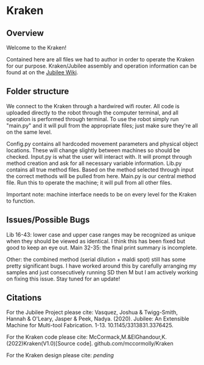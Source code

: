 # Kraken

## Overview
Welcome to the Kraken! 

Contained here are all files we had to author in order to operate the Kraken for our purpose. Kraken/Jubilee assembly and operation information can be found at on the [Jubilee Wiki](https://jubilee3d.com/index.php?title=Main_Page). 

## Folder structure
We connect to the Kraken through a hardwired wifi router. All code is uploaded directly to the robot through the computer terminal, and all operation is performed through terminal. To use the robot simply run "main.py" and it will pull from the appropriate files; just make sure they're all on the same level. 

Config.py contains all hardcoded movement parameters and physical object locations. These will change slightly between machines so should be checked.
Input.py is what the user will interact with. It will prompt through method creation and ask for all necessary variable information.
Lib.py contains all true method files. Based on the method selected through input the correct methods will be pulled from here. 
Main.py is our central method file. Run this to operate the machine; it will pull from all other files.

Important note: machine interface needs to be on every level for the Kraken to function.

## Issues/Possible Bugs
Lib 16-43: lower case and upper case ranges may be recognized as unique when they should be viewed as identical. I think this has been fixed but good to keep an eye out.
Main 32-35: the final print summary is incomplete.

Other: the combined method (serial dilution + maldi spot) still has some pretty significant bugs. I have worked around this by carefully arranging my samples and just consecutively running SD then M but I am actively working on fixing this issue. Stay tuned for an update!

## Citations
For the Jubilee Project please cite:
    Vasquez, Joshua & Twigg-Smith, Hannah & O'Leary, Jasper & Peek, Nadya. (2020). Jubilee: An Extensible Machine for Multi-tool Fabrication. 1-13.             10.1145/3313831.3376425. 
    
For the Kraken code please cite:
    McCormack,M.&ElGhandour,K.(2022)Kraken(V1.0)[Source code]. github.com/mccormolly/Kraken
    
For the Kraken design please cite:
    *pending*
